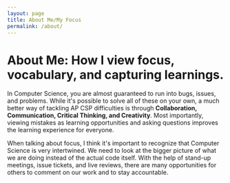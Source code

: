 ```yaml
---
layout: page
title: About Me/My Focus
permalink: /about/
---
```


# About Me: How I view focus, vocabulary, and capturing learnings. 

In Computer Science, you are almost guaranteed to run into bugs, issues, and problems. While it's possible to solve all of these on your own, a much better way of tackling AP CSP difficulties is through **Collaboration, Communication, Critical Thinking, and Creativity**. Most importantly, viewing mistakes as learning opportunities and asking questions improves the learning experience for everyone.

When talking about focus, I think it's important to recognize that Computer Science is very intertwined. We need to look at the bigger picture of what we are doing instead of the actual code itself. With the help of stand-up meetings, issue tickets, and live reviews, there are many opportunities for others to comment on our work and to stay accountable. 



